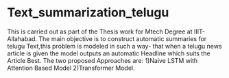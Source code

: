 # Text_summarization_telugu
This is carried out as part of the Thesis work for Mtech Degree at IIIT-Allahabad.
The main objective is to construct automatic summaries for telugu Text,this problem is modeled in such a way-
that when a telugu news article is given the model outputs an automatic Headline which suits the Article Best.
The two proposed Approaches are:
      1)Naive LSTM with Attention Based Model
      2)Transformer Model.
